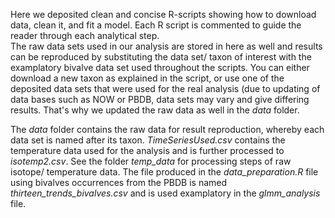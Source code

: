 Here we deposited clean and concise R-scripts showing how to download data, clean it, and fit a model. Each R script is commented to guide the reader through each analytical step.  
The raw data sets used in our analysis are stored in here as well and results can be reproduced by substituting the data set/ taxon of interest with the examplatory bivalve data set used throughout the scripts. You can either download a new taxon as explained in the script, or use one of the deposited data sets that were used for the real analysis (due to updating of data bases such as NOW or PBDB, data sets may vary and give differing results. That's why we updated the raw data as well in the *data* folder.  
  
The *data* folder contains the raw data for result reproduction, whereby each data set is named after its taxon. *TimeSeriesUsed.csv* contains the temperature data used for the analysis and is further processed to *isotemp2.csv*. See the folder *temp_data* for processing steps of raw isotope/ temperature data. The file produced in the *data_preparation.R* file using bivalves occurrences from the PBDB is named *thirteen_trends_bivalves.csv* and is used examplatory in the *glmm_analysis* file.  
